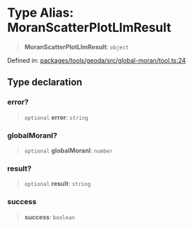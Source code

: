 # Type Alias: MoranScatterPlotLlmResult

> **MoranScatterPlotLlmResult**: `object`

Defined in: [packages/tools/geoda/src/global-moran/tool.ts:24](https://github.com/GeoDaCenter/openassistant/blob/dc72d81a35cf8e46295657303846fbb4ad891993/packages/tools/geoda/src/global-moran/tool.ts#L24)

## Type declaration

### error?

> `optional` **error**: `string`

### globalMoranI?

> `optional` **globalMoranI**: `number`

### result?

> `optional` **result**: `string`

### success

> **success**: `boolean`
